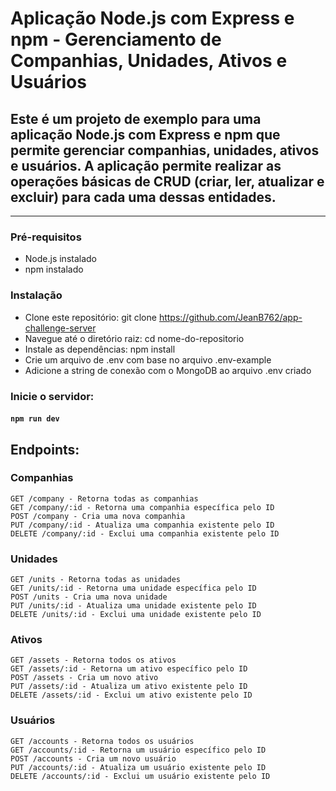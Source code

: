 # Aplicação Node.js com Express e npm - Gerenciamento de Companhias, Unidades, Ativos e Usuários

## Este é um projeto de exemplo para uma aplicação Node.js com Express e npm que permite gerenciar companhias, unidades, ativos e usuários. A aplicação permite realizar as operações básicas de CRUD (criar, ler, atualizar e excluir) para cada uma dessas entidades. 

----------------------------------------------------------------

### Pré-requisitos  
  - Node.js instalado  
  - npm instalado  

### Instalação
  - Clone este repositório: git clone https://github.com/JeanB762/app-challenge-server  
  - Navegue até o diretório raiz: cd nome-do-repositorio  
  - Instale as dependências: npm install  
  - Crie um arquivo de .env com base no arquivo .env-example
  - Adicione a string de conexão com o MongoDB ao arquivo .env criado

### Inicie o servidor: 
  #### `npm run dev`  

## Endpoints:  

### Companhias
`GET /company - Retorna todas as companhias`  
`GET /company/:id - Retorna uma companhia específica pelo ID`  
`POST /company - Cria uma nova companhia`  
`PUT /company/:id - Atualiza uma companhia existente pelo ID`   
`DELETE /company/:id - Exclui uma companhia existente pelo ID`    

### Unidades  
`GET /units - Retorna todas as unidades`  
`GET /units/:id - Retorna uma unidade específica pelo ID`  
`POST /units - Cria uma nova unidade`  
`PUT /units/:id - Atualiza uma unidade existente pelo ID`  
`DELETE /units/:id - Exclui uma unidade existente pelo ID`  

### Ativos  
`GET /assets - Retorna todos os ativos`  
`GET /assets/:id - Retorna um ativo específico pelo ID`  
`POST /assets - Cria um novo ativo`  
`PUT /assets/:id - Atualiza um ativo existente pelo ID`  
`DELETE /assets/:id - Exclui um ativo existente pelo ID`  

### Usuários  
`GET /accounts - Retorna todos os usuários`  
`GET /accounts/:id - Retorna um usuário específico pelo ID`  
`POST /accounts - Cria um novo usuário`  
`PUT /accounts/:id - Atualiza um usuário existente pelo ID`  
`DELETE /accounts/:id - Exclui um usuário existente pelo ID`  
